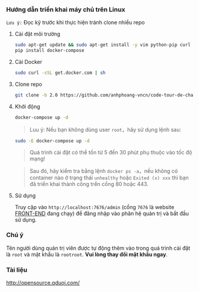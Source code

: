 ### Hướng dẫn triển khai máy chủ trên Linux

`Lưu ý:` Đọc kỹ trước khi thực hiện tránh clone nhiều repo

1. Cài đặt môi trường

    ```bash
    sudo apt-get update && sudo apt-get install -y vim python-pip curl git
    pip install docker-compose
    ```

2. Cài Docker 

   ```bash
   sudo curl -sSL get.docker.com | sh
   ```


3. Clone repo

    ```bash
    git clone -b 2.0 https://github.com/anhphoang-vncn/code-tour-de-challenge-back-end.git && cd code-tour-de-challenge-back-end
    ```

4. Khởi động

    ```bash
    docker-compose up -d
    ```

    > Luu ý: Nếu bạn không dùng user `root`，hãy sử dụng lệnh sau:
    
    ```bash
    sudo -E docker-compose up -d
    ```

    > Quá trình cài đặt có thể tốn từ 5 đến 30 phút phụ thuộc vào tốc độ mạng!

    > Sau đó, hãy kiểm tra bằng lệnh `docker ps -a`，nếu không có container nào ở trạng thái `unhealthy` hoặc `Exited (x) xxx` thì bạn đã triển khai thành công trển cổng 80 hoặc 443.

5. Sử dụng

    Truy cập vào `http://localhost:7676/admin` (cổng `7676` là website [FRONT-END](https://github.com/anhphoang-vncn/code-tour-de-challenge) đang chạy) để đăng nhập vào phân hệ quản trị và bắt đầu sử dụng.

### Chú ý

Tên người dùng quản trị viên được tự động thêm vào trong quá trình cài đặt là `root` và mật khẩu là `rootroot`. **Vui lòng thay đổi mật khẩu ngay**.

### Tài liệu 

http://opensource.qduoj.com/
